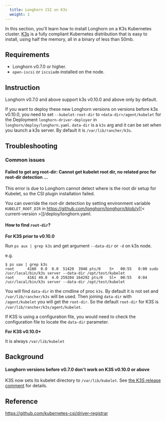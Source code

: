 ```yaml
---
  title: Longhorn CSI on K3s
  weight: 1
---
```


In this section, you'll learn how to install Longhorn on a K3s Kubernetes cluster. [K3s](https://rancher.com/docs/k3s/latest/en/) is a fully compliant Kubernetes distribution that is easy to install, using half the memory, all in a binary of less than 50mb.

## Requirements

  -  Longhorn v0.7.0 or higher.
  -  `open-iscsi` or `iscsiadm` installed on the node.

## Instruction

  Longhorn v0.7.0 and above support k3s v0.10.0 and above only by default. 
  
  If you want to deploy these new Longhorn versions on versions before k3s v0.10.0, you need to set `--kubelet-root-dir` to `<data-dir>/agent/kubelet` for the Deployment `longhorn-driver-deployer` in `longhorn/deploy/longhorn.yaml`. 
  `data-dir` is a `k3s` arg and it can be set when you launch a k3s server. By default it is `/var/lib/rancher/k3s`.

## Troubleshooting

### Common issues

#### Failed to get arg root-dir: Cannot get kubelet root dir, no related proc for root-dir detection ...

This error is due to Longhorn cannot detect where is the root dir setup for Kubelet, so the CSI plugin installation failed.

You can override the root-dir detection by setting environment variable `KUBELET_ROOT_DIR` in https://github.com/longhorn/longhorn/blob/v[[< current-version >]]/deploy/longhorn.yaml.

#### How to find `root-dir`?

**For K3S prior to v0.10.0**

Run `ps aux | grep k3s` and get argument `--data-dir` or `-d` on k3s node.

e.g.
```
$ ps uax | grep k3s
root      4160  0.0  0.0  51420  3948 pts/0    S+   00:55   0:00 sudo /usr/local/bin/k3s server --data-dir /opt/test/kubelet
root      4161 49.0  4.0 259204 164292 pts/0   Sl+  00:55   0:04 /usr/local/bin/k3s server --data-dir /opt/test/kubelet
``` 
You will find `data-dir` in the cmdline of proc `k3s`. By default it is not set and `/var/lib/rancher/k3s` will be used. Then joining `data-dir` with `/agent/kubelet` you will get the `root-dir`. So the default `root-dir` for K3S is `/var/lib/rancher/k3s/agent/kubelet`.

If K3S is using a configuration file, you would need to check the configuration file to locate the `data-dir` parameter.

**For K3S v0.10.0+**

It is always `/var/lib/kubelet`

## Background 
#### Longhorn versions before v0.7.0 don't work on K3S v0.10.0 or above
K3S now sets its kubelet directory to `/var/lib/kubelet`. See [the K3S release comment](https://github.com/rancher/k3s/releases/tag/v0.10.0) for details.

## Reference
https://github.com/kubernetes-csi/driver-registrar
